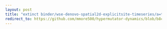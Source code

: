 ```yaml
---
layout: post
title: "extinct binder/wse-denovo-spatial2d-explicitsite-timeseries/a=traits+nmut=14+rep=39a89ca6-a1b5-4b32-ae5f-f0dbb40ba027+ext=.gif"
redirect_to: https://github.com/mmore500/hypermutator-dynamics/blob/b8c6a076d76d36fd5b0755eee95e2a6f97b1f8b5/binder/wse-denovo-spatial2d-explicitsite-timeseries/a%3Dtraits%2Bnmut%3D14%2Brep%3D39a89ca6-a1b5-4b32-ae5f-f0dbb40ba027%2Bext%3D.gif
---
```

